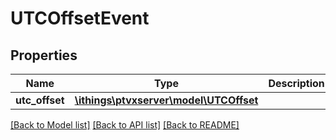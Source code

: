# UTCOffsetEvent

## Properties
Name | Type | Description | Notes
------------ | ------------- | ------------- | -------------
**utc_offset** | [**\ithings\ptvxserver\model\UTCOffset**](UTCOffset.md) |  | [optional] 

[[Back to Model list]](../../README.md#documentation-for-models) [[Back to API list]](../../README.md#documentation-for-api-endpoints) [[Back to README]](../../README.md)

